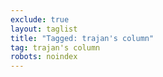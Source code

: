 ```yaml
---
exclude: true
layout: taglist
title: "Tagged: trajan's column"
tag: trajan's column
robots: noindex
---
```

